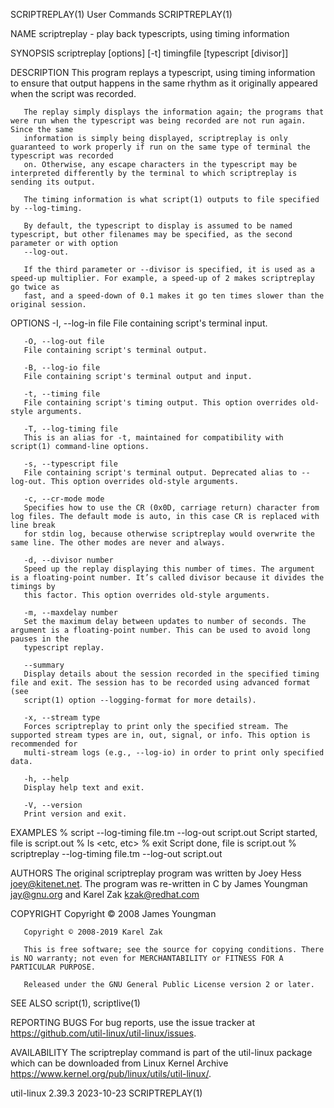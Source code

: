 SCRIPTREPLAY(1)								 User Commands							       SCRIPTREPLAY(1)

NAME
       scriptreplay - play back typescripts, using timing information

SYNOPSIS
       scriptreplay [options] [-t] timingfile [typescript [divisor]]

DESCRIPTION
       This program replays a typescript, using timing information to ensure that output happens in the same rhythm as it originally appeared when the script
       was recorded.

       The replay simply displays the information again; the programs that were run when the typescript was being recorded are not run again. Since the same
       information is simply being displayed, scriptreplay is only guaranteed to work properly if run on the same type of terminal the typescript was recorded
       on. Otherwise, any escape characters in the typescript may be interpreted differently by the terminal to which scriptreplay is sending its output.

       The timing information is what script(1) outputs to file specified by --log-timing.

       By default, the typescript to display is assumed to be named typescript, but other filenames may be specified, as the second parameter or with option
       --log-out.

       If the third parameter or --divisor is specified, it is used as a speed-up multiplier. For example, a speed-up of 2 makes scriptreplay go twice as
       fast, and a speed-down of 0.1 makes it go ten times slower than the original session.

OPTIONS
       -I, --log-in file
	   File containing script's terminal input.

       -O, --log-out file
	   File containing script's terminal output.

       -B, --log-io file
	   File containing script's terminal output and input.

       -t, --timing file
	   File containing script's timing output. This option overrides old-style arguments.

       -T, --log-timing file
	   This is an alias for -t, maintained for compatibility with script(1) command-line options.

       -s, --typescript file
	   File containing script's terminal output. Deprecated alias to --log-out. This option overrides old-style arguments.

       -c, --cr-mode mode
	   Specifies how to use the CR (0x0D, carriage return) character from log files. The default mode is auto, in this case CR is replaced with line break
	   for stdin log, because otherwise scriptreplay would overwrite the same line. The other modes are never and always.

       -d, --divisor number
	   Speed up the replay displaying this number of times. The argument is a floating-point number. It’s called divisor because it divides the timings by
	   this factor. This option overrides old-style arguments.

       -m, --maxdelay number
	   Set the maximum delay between updates to number of seconds. The argument is a floating-point number. This can be used to avoid long pauses in the
	   typescript replay.

       --summary
	   Display details about the session recorded in the specified timing file and exit. The session has to be recorded using advanced format (see
	   script(1) option --logging-format for more details).

       -x, --stream type
	   Forces scriptreplay to print only the specified stream. The supported stream types are in, out, signal, or info. This option is recommended for
	   multi-stream logs (e.g., --log-io) in order to print only specified data.

       -h, --help
	   Display help text and exit.

       -V, --version
	   Print version and exit.

EXAMPLES
	   % script --log-timing file.tm --log-out script.out
	   Script started, file is script.out
	   % ls
	   <etc, etc>
	   % exit
	   Script done, file is script.out
	   % scriptreplay --log-timing file.tm --log-out script.out

AUTHORS
       The original scriptreplay program was written by Joey Hess <joey@kitenet.net>. The program was re-written in C by James Youngman <jay@gnu.org> and
       Karel Zak <kzak@redhat.com>

COPYRIGHT
       Copyright © 2008 James Youngman

       Copyright © 2008-2019 Karel Zak

       This is free software; see the source for copying conditions. There is NO warranty; not even for MERCHANTABILITY or FITNESS FOR A PARTICULAR PURPOSE.

       Released under the GNU General Public License version 2 or later.

SEE ALSO
       script(1), scriptlive(1)

REPORTING BUGS
       For bug reports, use the issue tracker at https://github.com/util-linux/util-linux/issues.

AVAILABILITY
       The scriptreplay command is part of the util-linux package which can be downloaded from Linux Kernel Archive
       <https://www.kernel.org/pub/linux/utils/util-linux/>.

util-linux 2.39.3							  2023-10-23							       SCRIPTREPLAY(1)
